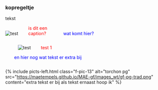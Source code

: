 <style>
image.b-pic-l3 { display: inline-block; margin-right:0; margin-top:0; margin-left:0; width: 30%; }
figure.a-pic-l3 { display: inline-block; margin-right:0; margin-top:0; margin-left:0; width: 30%; }
figure figcaption { display: inline-block; margin-left:2em; width: 50%; color:red;}
    
p.a-txt-l3 { display: inline-block; margin-right:0; margin-top:0; margin-left:2em; width: 50%; color:blue;}
</style>    

<body>

### kopregeltje
<p> tekst </p>

<figure class="a-pic-l3">
    <img src="https://maetempels.github.io/MAE-gf/images_wt/gf-pg-trad.png"  alt="test">
    <figcaption>is dit een caption?</figcaption>
</figure>
<p class="a-txt-l3">wat komt hier? </p>  
    

<figure class="b-pic-l3">
    <img src="https://maetempels.github.io/MAE-gf/images_wt/gf-pg-trad.png"  alt="test">
    <figcaption>test 1</figcaption>
</figure>
<p class="a-txt-l3">en hier nog wat tekst er extra bij</p>  
    
 

{% include picts-left.html 
  class="f-pic-13"
  alt="torchon pg" 
  src="https://maetempels.github.io/MAE-gf/images_wt/gf-pg-trad.png" 
  content="extra tekst er bij als tekst ernaast hoop ik"
%}

</body>
